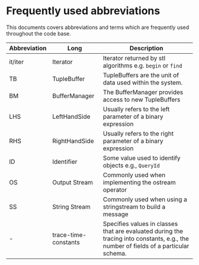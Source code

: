 # Frequently used abbreviations

This documents covers abbreviations and terms which are frequently used throughout the code base.

| Abbreviation | Long                 | Description                                                                                                                          |
|--------------|----------------------|--------------------------------------------------------------------------------------------------------------------------------------|
| it/iter      | Iterator             | Iterator returned by stl algorithms e.g. `begin` or `find`                                                                           |
| TB           | TupleBuffer          | TupleBuffers are the unit of data used within the system.                                                                            |
| BM           | BufferManager        | The BufferManager provides access to new TupleBuffers                                                                                |
| LHS          | LeftHandSide         | Usually refers to the left parameter of a binary expression                                                                          |
| RHS          | RightHandSide        | Usually refers to the right parameter of a binary expression                                                                         |
| ID           | Identifier           | Some value used to identify objects e.g., `QueryId`                                                                                  |
| OS           | Output Stream        | Commonly used when implementing the ostream operator                                                                                 |
| SS           | String Stream        | Commonly used when using a stringstream to build a message                                                                           |
| -            | trace-time-constants | Specifies values in classes that are evaluated during the tracing into constants, e.g., the number of fields of a particular schema. |
